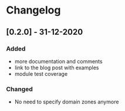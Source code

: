 # Changelog

## [0.2.0] - 31-12-2020

### Added

- more documentation and comments
- link to the blog post with examples
- module test coverage

### Changed

- No need to specify domain zones anymore


